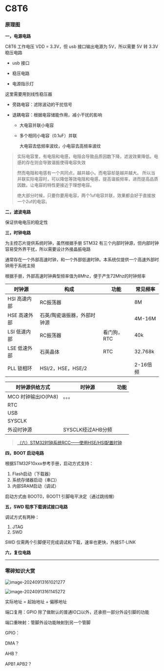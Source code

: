 # C8T6

### 原理图

**一，电源电路**

C8T6 工作电压 VDD = 3.3V，但 usb 接口输出电源为 5V，所以需要 5V 转 3.3V 稳压电路

+ usb 接口

+ 稳压电路

+ 电源指示灯

这里需要用到线性稳压器

+ 旁路电容：滤除波动的干扰信号

+ 退耦电容：根据电容储能作用，减小干扰的影响

  + 大电容并联小电容

  + 多个相同小电容（0.1uF）并联

    大电容去低频率波纹，小电容去高频率波纹

> 实际电容里，有电阻和电感，电阻会导致品质因数下降，滤波效果降低。电感的存在则会导致谐振使得电容失效
>
> 然而电阻和电感有一个共同点，越并越小。而电容却是越并越大。 所以当并联实际电容时，可以降低等效电阻和电感，提高谐振频率，进而提高品质因数。让电容的特性更接近于理想电容。 
>
> 绝大部分时候，只要你要用电容，两个1uf电容并联，效果都会好于直接放一个2uf的电容。

**二，滤波电路**

保证供电电压的稳定性

**三，时钟电路**

为主控芯片提供系统时钟，虽然根据手册 STM32 有三个内部时钟源，但内部时钟容易受外界干扰，所以需要设计外接晶振电路

通常存在一个外部高速时钟，和一个外部低速时钟。本系统仅提供一个高速外部时钟用于系统主频

根据手册，外部高速时钟典型频率值为8Mhz，便于产生72Mhz的时钟频率

| 时钟源       | 构成                        | 功能        | 常见频率 |
| ------------ | --------------------------- | ----------- | -------- |
| HSI 高速内部 | RC振荡器                    |             | 8M       |
| HSE 高速外部 | 石英/陶瓷谐振器，外部时钟源 |             | 4M-16M   |
| LSI 低速内部 | RC振荡器                    | 看门狗，RTC | 40k      |
| LSE 低速外部 | 石英晶体                    | RTC         | 32.768k  |
| PLL 锁相环   | HSI/2，HSE，HSE/2           |             | 2-16倍频 |

| 时钟源供给方式      | 时钟源            | 功能 |
| ------------------- | ----------------- | ---- |
| MCO 时钟输出IO(PA8) | 。。。            |      |
| RTC                 |                   |      |
| USB                 |                   |      |
| SYSCLK              |                   |      |
| 外设时钟源          | SYSCLK经过AHB分频 |      |

> [（六）STM32时钟系统RCC——使用HSE/HSI配置时钟](https://blog.csdn.net/qq_42786221/article/details/134876918)

**四，BOOT 启动电路**

 根据STM32F10xxx参考手册，启动方式支持：

1. Flash启动（下载器）
2. 系统存储器启动（串口）
3. 内部SRAM启动（调试）

启动方式由 BOOT0，BOOT1 引脚电平决定（通过跳线帽）

**五，SWD 程序下载调试接口电路**

调试方式有两种：

1. JTAG
2. SWD

SWD 仅需两个引脚便可完成调试和下载，速率也更快，外接ST-LINK

**六，复位电路**



---

### 零碎知识大赏

![image-20240913161021277](D:\Documents\Note\嵌入式\pic\image-20240913161021277.png)

![image-20240913161145272](D:\Documents\Note\嵌入式\pic\image-20240913161145272.png)

实际地址 = 起始地址 + 偏移地址

端口复用：GPIO 除了做默认的普通IO口以外，还承担一部分外设引脚的功能

端口重映射：管脚外设功能映射到另一个管脚

GPIO：

DMA？

AHB？

APB1 APB2？
